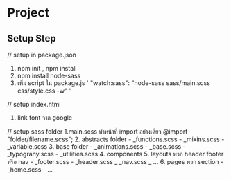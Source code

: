 # Project

## Setup Step
// setup in package.json
1. npm init , npm install
2. npm install node-sass
3. เพิ่ม script ใน package.js ' "watch:sass": "node-sass sass/main.scss css/style.css -w" '

// setup index.html
1. link font จาก google
    <link href="https://fonts.googleapis.com/css?family=Kanit:100,300,400,700" rel="stylesheet">

// setup sass folder
    1.main.scss ทำหน้าที่ import อย่างเดียว @import "folder/filename.scss";
    2. abstracts folder 
        - _functions.scss
        - _mixins.scss
        - _variable.scss
    3. base folder
        - _animations.scss
        - _base.scss
        - _typograhy.scss
        - _utilities.scss
    4. components 
    5. layouts พวก header footer หรือ nav
        - _footer.scss
        - _header.scss
        _ _nav.scss 
        _ ...
    6. pages พวก section
        - _home.scss 
        - ...